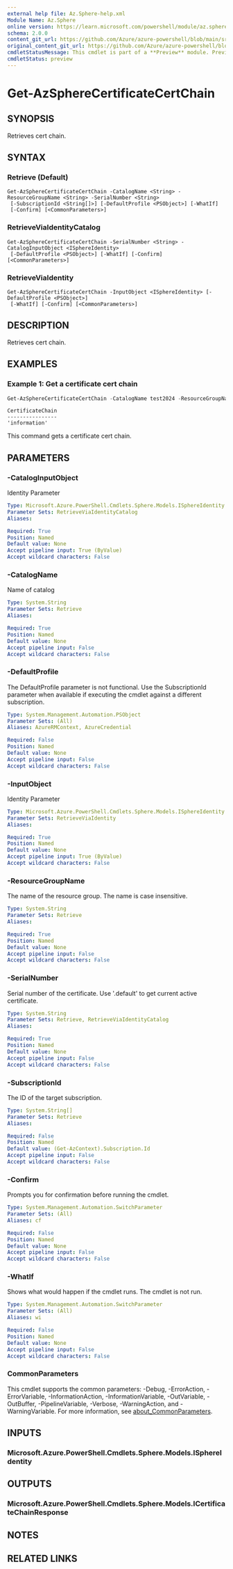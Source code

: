 ```yaml
---
external help file: Az.Sphere-help.xml
Module Name: Az.Sphere
online version: https://learn.microsoft.com/powershell/module/az.sphere/get-azspherecertificatecertchain
schema: 2.0.0
content_git_url: https://github.com/Azure/azure-powershell/blob/main/src/Sphere/Sphere/help/Get-AzSphereCertificateCertChain.md
original_content_git_url: https://github.com/Azure/azure-powershell/blob/main/src/Sphere/Sphere/help/Get-AzSphereCertificateCertChain.md
cmdletStatusMessage: This cmdlet is part of a **Preview** module. Preview versions aren't recommended for use in production environments. For more information, see https://aka.ms/azps-refstatus.
cmdletStatus: preview
---
```

# Get-AzSphereCertificateCertChain

## SYNOPSIS
Retrieves cert chain.

## SYNTAX

### Retrieve (Default)
```
Get-AzSphereCertificateCertChain -CatalogName <String> -ResourceGroupName <String> -SerialNumber <String>
 [-SubscriptionId <String[]>] [-DefaultProfile <PSObject>] [-WhatIf]
 [-Confirm] [<CommonParameters>]
```

### RetrieveViaIdentityCatalog
```
Get-AzSphereCertificateCertChain -SerialNumber <String> -CatalogInputObject <ISphereIdentity>
 [-DefaultProfile <PSObject>] [-WhatIf] [-Confirm] [<CommonParameters>]
```

### RetrieveViaIdentity
```
Get-AzSphereCertificateCertChain -InputObject <ISphereIdentity> [-DefaultProfile <PSObject>]
 [-WhatIf] [-Confirm] [<CommonParameters>]
```

## DESCRIPTION
Retrieves cert chain.

## EXAMPLES

### Example 1: Get a certificate cert chain
```powershell
Get-AzSphereCertificateCertChain -CatalogName test2024 -ResourceGroupName group-test -SerialNumber 'serial number'
```

```output
CertificateChain
----------------
'information'
```

This command gets a certificate cert chain.

## PARAMETERS

### -CatalogInputObject
Identity Parameter

```yaml
Type: Microsoft.Azure.PowerShell.Cmdlets.Sphere.Models.ISphereIdentity
Parameter Sets: RetrieveViaIdentityCatalog
Aliases:

Required: True
Position: Named
Default value: None
Accept pipeline input: True (ByValue)
Accept wildcard characters: False
```

### -CatalogName
Name of catalog

```yaml
Type: System.String
Parameter Sets: Retrieve
Aliases:

Required: True
Position: Named
Default value: None
Accept pipeline input: False
Accept wildcard characters: False
```

### -DefaultProfile
The DefaultProfile parameter is not functional.
Use the SubscriptionId parameter when available if executing the cmdlet against a different subscription.

```yaml
Type: System.Management.Automation.PSObject
Parameter Sets: (All)
Aliases: AzureRMContext, AzureCredential

Required: False
Position: Named
Default value: None
Accept pipeline input: False
Accept wildcard characters: False
```

### -InputObject
Identity Parameter

```yaml
Type: Microsoft.Azure.PowerShell.Cmdlets.Sphere.Models.ISphereIdentity
Parameter Sets: RetrieveViaIdentity
Aliases:

Required: True
Position: Named
Default value: None
Accept pipeline input: True (ByValue)
Accept wildcard characters: False
```

### -ResourceGroupName
The name of the resource group.
The name is case insensitive.

```yaml
Type: System.String
Parameter Sets: Retrieve
Aliases:

Required: True
Position: Named
Default value: None
Accept pipeline input: False
Accept wildcard characters: False
```

### -SerialNumber
Serial number of the certificate.
Use '.default' to get current active certificate.

```yaml
Type: System.String
Parameter Sets: Retrieve, RetrieveViaIdentityCatalog
Aliases:

Required: True
Position: Named
Default value: None
Accept pipeline input: False
Accept wildcard characters: False
```

### -SubscriptionId
The ID of the target subscription.

```yaml
Type: System.String[]
Parameter Sets: Retrieve
Aliases:

Required: False
Position: Named
Default value: (Get-AzContext).Subscription.Id
Accept pipeline input: False
Accept wildcard characters: False
```

### -Confirm
Prompts you for confirmation before running the cmdlet.

```yaml
Type: System.Management.Automation.SwitchParameter
Parameter Sets: (All)
Aliases: cf

Required: False
Position: Named
Default value: None
Accept pipeline input: False
Accept wildcard characters: False
```

### -WhatIf
Shows what would happen if the cmdlet runs.
The cmdlet is not run.

```yaml
Type: System.Management.Automation.SwitchParameter
Parameter Sets: (All)
Aliases: wi

Required: False
Position: Named
Default value: None
Accept pipeline input: False
Accept wildcard characters: False
```

### CommonParameters
This cmdlet supports the common parameters: -Debug, -ErrorAction, -ErrorVariable, -InformationAction, -InformationVariable, -OutVariable, -OutBuffer, -PipelineVariable, -Verbose, -WarningAction, and -WarningVariable. For more information, see [about_CommonParameters](http://go.microsoft.com/fwlink/?LinkID=113216).

## INPUTS

### Microsoft.Azure.PowerShell.Cmdlets.Sphere.Models.ISphereIdentity

## OUTPUTS

### Microsoft.Azure.PowerShell.Cmdlets.Sphere.Models.ICertificateChainResponse

## NOTES

## RELATED LINKS

